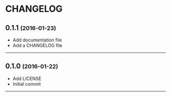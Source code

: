 CHANGELOG
=========

0.1.1 <small>(2016-01-23)</small>
------------------------------

* Add documentation file
* Add a CHANGELOG file

------------------------------

0.1.0 <small>(2016-01-22)</small>
------------------------------

* Add LICENSE
* Initial commit

------------------------------
